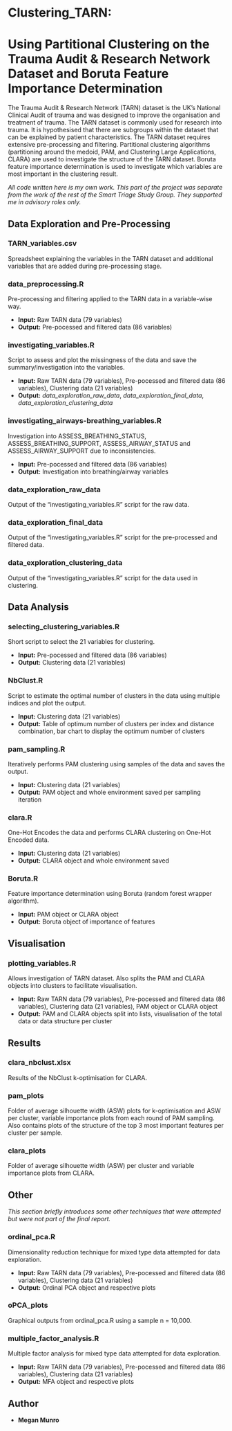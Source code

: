 # Clustering_TARN: 
# Using Partitional Clustering on the Trauma Audit & Research Network Dataset and Boruta Feature Importance Determination 

The Trauma Audit & Research Network (TARN) dataset is the UK’s National Clinical Audit of trauma and was designed to improve the organisation and treatment of trauma. The TARN dataset is commonly used for research into trauma. It is hypothesised that there are subgroups within the dataset that can be explained by patient characteristics. The TARN dataset requires extensive pre-processing and filtering. Partitional clustering algorithms (partitioning around the medoid, PAM, and Clustering Large Applications, CLARA) are used to investigate the structure of the TARN dataset. Boruta feature importance determination is used to investigate which variables are most important in the clustering result.

*All code written here is my own work. This part of the project was separate from the work of the rest of the Smart Triage Study Group. They supported me in advisory roles only.*

## Data Exploration and Pre-Processing

### TARN_variables.csv

Spreadsheet explaining the variables in the TARN dataset and additional variables that are added during pre-processing stage.

### data_preprocessing.R

Pre-processing and filtering applied to the TARN data in a variable-wise way. 
* **Input:** Raw TARN data (79 variables)  
* **Output:** Pre-pocessed and filtered data (86 variables)

### investigating_variables.R 

Script to assess and plot the missingness of the data and save the summary/investigation into the variables.
* **Input:** Raw TARN data (79 variables), Pre-pocessed and filtered data (86 variables), Clustering data (21 variables)
* **Output:** *data_exploration_raw_data*, *data_exploration_final_data*, *data_exploration_clustering_data*

### investigating_airways-breathing_variables.R

Investigation into ASSESS_BREATHING_STATUS, ASSESS_BREATHING_SUPPORT, ASSESS_AIRWAY_STATUS and ASSESS_AIRWAY_SUPPORT due to inconsistencies.
* **Input:** Pre-pocessed and filtered data (86 variables)
* **Output:** Investigation into breathing/airway variables

### data_exploration_raw_data

Output of the “investigating_variables.R” script for the raw data.

### data_exploration_final_data

Output of the “investigating_variables.R” script for the pre-processed and filtered data.

### data_exploration_clustering_data

Output of the “investigating_variables.R” script for the data used in clustering.

## Data Analysis

### selecting_clustering_variables.R

Short script to select the 21 variables for clustering. 
* **Input:** Pre-pocessed and filtered data (86 variables)  
* **Output:** Clustering data (21 variables)

### NbClust.R

Script to estimate the optimal number of clusters in the data using multiple indices and plot the output.
* **Input:** Clustering data (21 variables)
* **Output:** Table of optimum number of clusters per index and distance combination, bar chart to display the optimum number of clusters

### pam_sampling.R

Iteratively performs PAM clustering using samples of the data and saves the output.
* **Input:** Clustering data (21 variables)
* **Output:** PAM object and whole environment saved per sampling iteration

### clara.R

One-Hot Encodes the data and performs CLARA clustering on One-Hot Encoded data.
* **Input:** Clustering data (21 variables)
* **Output:** CLARA object and whole environment saved

### Boruta.R

Feature importance determination using Boruta (random forest wrapper algorithm).
* **Input:** PAM object or CLARA object
* **Output:** Boruta object of importance of features

## Visualisation 

### plotting_variables.R 

Allows investigation of TARN dataset. Also splits the PAM and CLARA objects into clusters to facilitate visualisation.
* **Input:** Raw TARN data (79 variables), Pre-pocessed and filtered data (86 variables), Clustering data (21 variables), PAM object or CLARA object
* **Output:** PAM and CLARA objects split into lists, visualisation of the total data or data structure per cluster

## Results

### clara_nbclust.xlsx

Results of the NbClust k-optimisation for CLARA.

### pam_plots

Folder of average silhouette width (ASW) plots for k-optimisation and ASW per cluster, variable importance plots from each round of PAM sampling. Also contains plots of the structure of the top 3 most important features per cluster per sample.

### clara_plots

Folder of average silhouette width (ASW) per cluster and variable importance plots from CLARA.

## Other

*This section briefly introduces some other techniques that were attempted but were not part of the final report.*

### ordinal_pca.R

Dimensionality reduction technique for mixed type data attempted for data exploration.
* **Input:** Raw TARN data (79 variables), Pre-pocessed and filtered data (86 variables), Clustering data (21 variables)
* **Output:** Ordinal PCA object and respective plots

### oPCA_plots

Graphical outputs from ordinal_pca.R using a sample n = 10,000.

### multiple_factor_analysis.R

Multiple factor analysis for mixed type data attempted for data exploration.
* **Input:** Raw TARN data (79 variables), Pre-pocessed and filtered data (86 variables), Clustering data (21 variables)
* **Output:** MFA object and respective plots

## Author 
* **Megan Munro**
